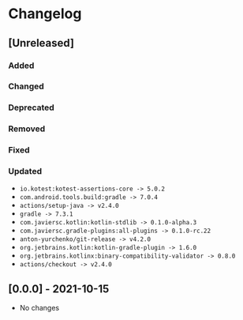 # Changelog

## [Unreleased]

### Added

### Changed

### Deprecated

### Removed

### Fixed

### Updated

- `io.kotest:kotest-assertions-core -> 5.0.2`
- `com.android.tools.build:gradle -> 7.0.4`
- `actions/setup-java -> v2.4.0`
- `gradle -> 7.3.1`
- `com.javiersc.kotlin:kotlin-stdlib -> 0.1.0-alpha.3`
- `com.javiersc.gradle-plugins:all-plugins -> 0.1.0-rc.22`
- `anton-yurchenko/git-release -> v4.2.0`
- `org.jetbrains.kotlin:kotlin-gradle-plugin -> 1.6.0`
- `org.jetbrains.kotlinx:binary-compatibility-validator -> 0.8.0`
- `actions/checkout -> v2.4.0`

## [0.0.0] - 2021-10-15

- No changes
